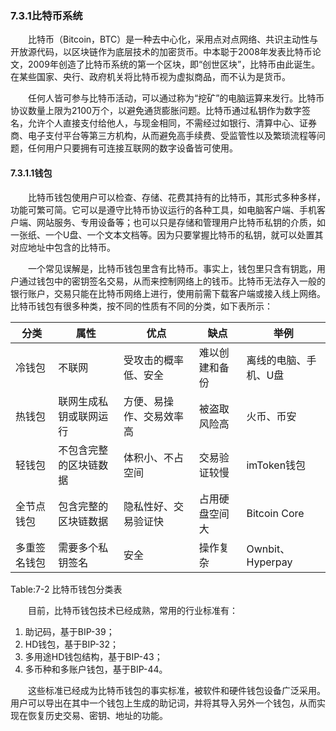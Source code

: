 ### 7.3.1比特币系统
&emsp;&emsp;比特币（Bitcoin，BTC）是一种去中心化，采用点对点网络、共识主动性与开放源代码，以区块链作为底层技术的加密货币。中本聪于2008年发表比特币论文，2009年创造了比特币系统的第一个区块，即“创世区块”，比特币由此诞生。在某些国家、央行、政府机关将比特币视为虚拟商品，而不认为是货币。

&emsp;&emsp;任何人皆可参与比特币活动，可以通过称为“挖矿”的电脑运算来发行。比特币协议数量上限为2100万个，以避免通货膨胀问题。比特币通过私钥作为数字签名，允许个人直接支付给他人，与现金相同，不需经过如银行、清算中心、证券商、电子支付平台等第三方机构，从而避免高手续费、受监管性以及繁琐流程等问题，任何用户只要拥有可连接互联网的数字设备皆可使用。
#### 7.3.1.1钱包
&emsp;&emsp;比特币钱包使用户可以检查、存储、花费其持有的比特币，其形式多种多样，功能可繁可简。它可以是遵守比特币协议运行的各种工具，如电脑客户端、手机客户端、网站服务、专用设备等；也可以只是存储和管理用户比特币私钥的介质，如一张纸、一个U盘、一个文本文档等。因为只要掌握比特币的私钥，就可以处置其对应地址中包含的比特币。

&emsp;&emsp;一个常见误解是，比特币钱包里含有比特币。事实上，钱包里只含有钥匙，用户通过钱包中的密钥签名交易，从而来控制网络上的钱币。比特币无法存入一般的银行账户，交易只能在比特币网络上进行，使用前需下载客户端或接入线上网络。比特币钱包有很多种类，按不同的性质有不同的分类，如下表所示：

分类 | 属性 | 优点 | 缺点 | 举例
-- | -- | -- | -- | --
冷钱包 | 不联网 | 受攻击的概率低、安全 | 难以创建和备份 | 离线的电脑、手机、U盘
热钱包 | 联网生成私钥或联网运行 | 方便、易操作、交易效率高 | 被盗取风险高 | 火币、币安
轻钱包 | 不包含完整的区块链数据 | 体积小、不占空间 | 交易验证较慢 | imToken钱包
全节点钱包 | 包含完整的区块链数据 | 隐私性好、交易验证快 | 占用硬盘空间大 | Bitcoin Core
多重签名钱包 | 需要多个私钥签名 | 安全 | 操作复杂 | Ownbit、Hyperpay
Table:7-2 比特币钱包分类表

&emsp;&emsp;目前，比特币钱包技术已经成熟，常用的行业标准有：
1. 助记码，基于BIP-39；
2. HD钱包，基于BIP-32；
3. 多用途HD钱包结构，基于BIP-43；
4. 多币种和多账户钱包，基于BIP-44。

&emsp;&emsp;这些标准已经成为比特币钱包的事实标准，被软件和硬件钱包设备广泛采用。用户可以导出在其中一个钱包上生成的助记词，并将其导入另外一个钱包，从而实现在恢复历史交易、密钥、地址的功能。